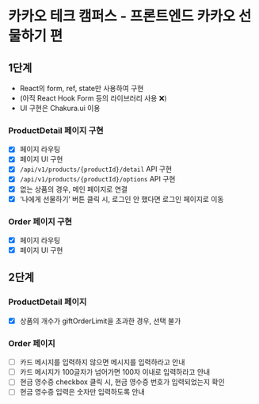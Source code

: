 # 카카오 테크 캠퍼스 - 프론트엔드 카카오 선물하기 편

## 1단계

- React의 form, ref, state만 사용하여 구현
- (아직 React Hook Form 등의 라이브러리 사용 ❌)
- UI 구현은 Chakura.ui 이용

### ProductDetail 페이지 구현

- [x] 페이지 라우팅
- [x] 페이지 UI 구현
- [x] `/api/v1/products/{productId}/detail` API 구현
- [x] `/api/v1/products/{productId}/options` API 구현
- [x] 없는 상품의 경우, 메인 페이지로 연결
- [x] ‘나에게 선물하기’ 버튼 클릭 시, 로그인 안 했다면 로그인 페이지로 이동

### Order 페이지 구현

- [x] 페이지 라우팅
- [x] 페이지 UI 구현

## 2단계

### ProductDetail 페이지

- [x] 상품의 개수가 giftOrderLimit을 초과한 경우, 선택 불가

### Order 페이지

- [ ] 카드 메시지를 입력하지 않으면 메시지를 입력하라고 안내
- [ ] 카드 메시지가 100글자가 넘어가면 100자 이내로 입력하라고 안내
- [ ] 현금 영수증 checkbox 클릭 시, 현금 영수증 번호가 입력되었는지 확인
- [ ] 현금 영수증 입력은 숫자만 입력하도록 안내
